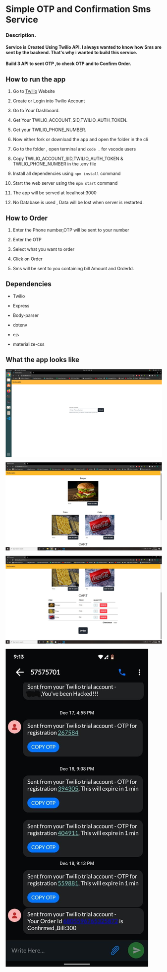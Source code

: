 # Simple OTP and Confirmation Sms Service

### Description.

#### Service is Created Using Twilio API. I always wanted to know how Sms are sent by the backend. That's why i wanted to build this service.
####   Build 3 API to sent OTP ,to check OTP and to Confirm Order.
      

## How to run the app

1.  Go to [Twilio](https://www.twilio.com/) Website

2.  Create or Login into Twilio Account

3.  Go to Your Dashboard.

4.  Get Your TWILIO_ACCOUNT_SID,TWILIO_AUTH_TOKEN.

5.  Get your TWILIO_PHONE_NUMBER.

6.  Now either fork or download the app and open the folder in the cli

7.  Go to the folder , open terminal and `code .` for vscode users

8.  Copy TWILIO_ACCOUNT_SID,TWILIO_AUTH_TOKEN & TWILIO_PHONE_NUMBER in the .env file

9.  Install all dependencies using `npm install` command

10. Start the web server using the `npm start` command

11. The app will be served at localhost:3000

12. No Database is used , Data will be lost when server is restarted.

## How to Order

1. Enter the Phone number,OTP will be sent to your number

2. Enter the OTP

3. Select what you want to order

4. Click on Order

5. Sms will be sent to you containing bill Amount and OrderId.

## Dependencies

- Twilio

- Express

- Body-parser

- dotenv

- ejs

- materialize-css

## What the app looks like

![alt text](https://github.com/Flux99/OTP-and-Confirmation-Sms-Using-Twilio/blob/master/Screenshot/Screenshot_1.png?raw=true)

![alt text](https://github.com/Flux99/OTP-and-Confirmation-Sms-Using-Twilio/blob/master/Screenshot/Screenshot_2.jpeg?raw=true)

![alt text](https://github.com/Flux99/OTP-and-Confirmation-Sms-Using-Twilio/blob/master/Screenshot/Screenshot_3.jpeg?raw=true)

![alt text](https://github.com/Flux99/OTP-and-Confirmation-Sms-Using-Twilio/blob/master/Screenshot/Screenshot_4.jpeg?raw=true)
